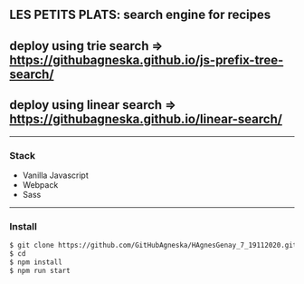 ## LES PETITS PLATS: search engine for recipes
## deploy using trie search => https://githubagneska.github.io/js-prefix-tree-search/
## deploy using linear search => https://githubagneska.github.io/linear-search/

---
### Stack
- Vanilla Javascript
- Webpack
- Sass

---
### Install
```bash
$ git clone https://github.com/GitHubAgneska/HAgnesGenay_7_19112020.git
$ cd
$ npm install
$ npm run start
```



